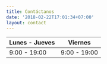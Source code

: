 ```yaml
---
title: Contáctanos
date: '2018-02-22T17:01:34+07:00'
layout: contact
---
```

| Lunes - Jueves | Viernes      |
|----------------|--------------|
| 9:00 - 19:00   | 9:00 - 19:00 |

